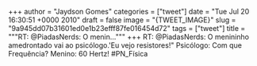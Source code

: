 
+++
author = "Jaydson Gomes"
categories = ["tweet"]
date = "Tue Jul 20 16:30:51 +0000 2010"
draft = false
image = "{TWEET_IMAGE}"
slug = "9a945dd07b31601ed0e1b23efff87fe016454d72"
tags = ["tweet"]
title = """RT: @PiadasNerds: O menin..."""
+++
RT: @PiadasNerds: O menininho amedrontado vai ao psicólogo.'Eu vejo resistores!" Psicólogo: Com que Frequência? Menino: 60 Hertz! #PN_Física
